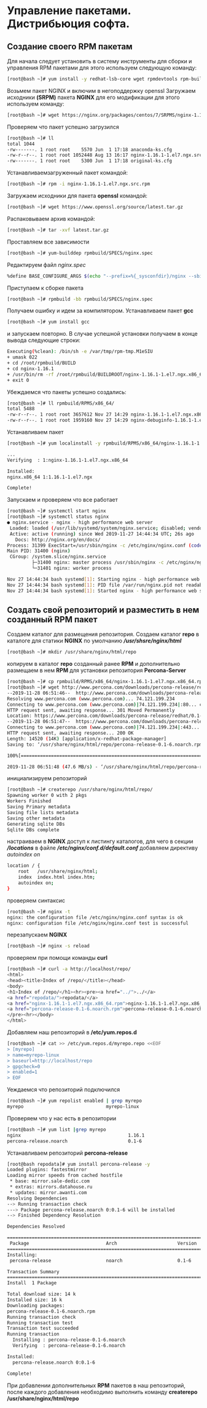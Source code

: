 # Управление пакетами. Дистрибьюция софта.
## Создание своего RPM пакетам

Для начала следует установить в систему инструменты для сборки и управления RPM пакетами для этого используем следующую команду:

```bash
[root@bash ~]# yum install -y redhat-lsb-core wget rpmdevtools rpm-build createrepo yum-utils
```

Возьмем пакет NGINX и включим в негоподдержку openssl
Загружаем исходники **(SRPM)** пакета **NGINX** для его модификации для этого используем команду:

 ```bash
 [root@bash ~]# wget https://nginx.org/packages/centos/7/SRPMS/nginx-1.16.1-1.el7.ngx.src.rpm
 ```

 Проверяем что пакет успешно загрузился

 ```bash
 [root@bash ~]# ll
total 1044
-rw-------. 1 root root    5570 Jun  1 17:18 anaconda-ks.cfg
-rw-r--r--. 1 root root 1052448 Aug 13 16:17 nginx-1.16.1-1.el7.ngx.src.rpm
-rw-------. 1 root root    5300 Jun  1 17:18 original-ks.cfg
```

Устанавливаемзагруженный пакет командой:

```bash
[root@bash ~]# rpm -i nginx-1.16.1-1.el7.ngx.src.rpm
```

Загружаем исходники для пакета **openssl** командой:

```bash
[root@bash ~]# wget https://www.openssl.org/source/latest.tar.gz
```

Распаковываем архив командой:

```bash
[root@bash ~]# tar -xvf latest.tar.gz
```

Проставляем все зависимости

```bash
[root@bash ~]# yum-builddep rpmbuild/SPECS/nginx.spec
```

Редактируем файл *nginx.spec*

```bash
%define BASE_CONFIGURE_ARGS $(echo "--prefix=%{_sysconfdir}/nginx --sbin-path=%{_sbindir}/nginx --modules-path=%{_libdir}/nginx/modules --conf-path=%{_sysconfdir}/nginx/nginx.conf --error-log-path=%{_localstatedir}/log/nginx/error.log --http-log-path=%{_localstatedir}/log/nginx/access.log --pid-path=%{_localstatedir}/run/nginx.pid --lock-path=%{_localstatedir}/run/nginx.lock --http-client-body-temp-path=%{_localstatedir}/cache/nginx/client_temp --http-proxy-temp-path=%{_localstatedir}/cache/nginx/proxy_temp --http-fastcgi-temp-path=%{_localstatedir}/cache/nginx/fastcgi_temp --http-uwsgi-temp-path=%{_localstatedir}/cache/nginx/uwsgi_temp --http-scgi-temp-path=%{_localstatedir}/cache/nginx/scgi_temp --user=%{nginx_user} --group=%{nginx_group} --with-compat --with-file-aio --with-threads --with-http_addition_module --with-http_auth_request_module --with-http_dav_module --with-http_flv_module --with-http_gunzip_module --with-http_gzip_static_module --with-http_mp4_module --with-http_random_index_module --with-http_realip_module --with-http_secure_link_module --with-http_slice_module --with-http_ssl_module --with-http_stub_status_module --with-http_sub_module --with-http_v2_module --with-mail --with-mail_ssl_module --with-openssl=/root/openssl-1.1.1d --with-stream --with-stream_realip_module --with-stream_ssl_module --with-stream_ssl_preread_module")
```

Приступаем к сборке пакета

```bash
[root@bash ~]# rpmbuild -bb rpmbuild/SPECS/nginx.spec
```

Получаем ошибку и идем за компилятором. Устанавливаем пакет **gcc**

```bash
[root@bash ~]# yum install gcc
```

и запускаем повторно. В случае успешной установки получаем в конце вывода следующие строки:

```bash
Executing(%clean): /bin/sh -e /var/tmp/rpm-tmp.M1eSIU
+ umask 022
+ cd /root/rpmbuild/BUILD
+ cd nginx-1.16.1
+ /usr/bin/rm -rf /root/rpmbuild/BUILDROOT/nginx-1.16.1-1.el7.ngx.x86_64
+ exit 0
```

Убеждаемся что пакеты успешно создались:

```bash
[root@bash ~]# ll rpmbuild/RPMS/x86_64/
total 5488
-rw-r--r--. 1 root root 3657612 Nov 27 14:29 nginx-1.16.1-1.el7.ngx.x86_64.rpm
-rw-r--r--. 1 root root 1959160 Nov 27 14:29 nginx-debuginfo-1.16.1-1.el7.ngx.x86_64.rpm
```

Устанавливаем пакет

```bash
[root@bash ~]# yum localinstall -y rpmbuild/RPMS/x86_64/nginx-1.16.1-1.el7.ngx.x86_64.rpm

...
Verifying  : 1:nginx-1.16.1-1.el7.ngx.x86_64                                                                      1/1

Installed:
nginx.x86_64 1:1.16.1-1.el7.ngx

Complete!
```

Запускаем и проверяем что все работает

```bash
[root@bash ~]# systemctl start nginx
[root@bash ~]# systemctl status nginx
● nginx.service - nginx - high performance web server
 Loaded: loaded (/usr/lib/systemd/system/nginx.service; disabled; vendor preset: disabled)
 Active: active (running) since Wed 2019-11-27 14:44:34 UTC; 26s ago
   Docs: http://nginx.org/en/docs/
Process: 31399 ExecStart=/usr/sbin/nginx -c /etc/nginx/nginx.conf (code=exited, status=0/SUCCESS)
Main PID: 31400 (nginx)
 CGroup: /system.slice/nginx.service
         ├─31400 nginx: master process /usr/sbin/nginx -c /etc/nginx/nginx.conf
         └─31401 nginx: worker process

Nov 27 14:44:34 bash systemd[1]: Starting nginx - high performance web server...
Nov 27 14:44:34 bash systemd[1]: PID file /var/run/nginx.pid not readable (yet?) after start.
Nov 27 14:44:34 bash systemd[1]: Started nginx - high performance web server.
```

## Создать свой репозиторий и разместить в нем созданный RPM пакет

Создаем каталог для размещения репозитория. Создаем каталог **repo** в каталоге для статики **NGINX** по умолчанию ***/usr/shsre/nginx/html***

```bash
[root@bash ~]# mkdir /usr/share/nginx/html/repo
```

копируем в каталог **repo** созданный ранее **RPM** и дополнительно размещаем в нем **RPM** для установки репозитория **Percona-Server**

```bash
[root@bash ~]# cp rpmbuild/RPMS/x86_64/nginx-1.16.1-1.el7.ngx.x86_64.rpm /usr/share/nginx/html/repo
[root@bash ~]# wget http://www.percona.com/downloads/percona-release/redhat/0.1-6/percona-release-0.1-6.noarch.rpm -O /usr/share/nginx/html/repo/percona-release-0.1-6.noarch.rpm
--2019-11-28 06:51:46--  http://www.percona.com/downloads/percona-release/redhat/0.1-6/percona-release-0.1-6.noarch.rpm
Resolving www.percona.com (www.percona.com)... 74.121.199.234
Connecting to www.percona.com (www.percona.com)|74.121.199.234|:80... connected.
HTTP request sent, awaiting response... 301 Moved Permanently
Location: https://www.percona.com/downloads/percona-release/redhat/0.1-6/percona-release-0.1-6.noarch.rpm [following]
--2019-11-28 06:51:47--  https://www.percona.com/downloads/percona-release/redhat/0.1-6/percona-release-0.1-6.noarch.rpm
Connecting to www.percona.com (www.percona.com)|74.121.199.234|:443... connected.
HTTP request sent, awaiting response... 200 OK
Length: 14520 (14K) [application/x-redhat-package-manager]
Saving to: ‘/usr/share/nginx/html/repo/percona-release-0.1-6.noarch.rpm’

100%[==============================================================================>] 14,520      --.-K/s   in 0s

2019-11-28 06:51:48 (47.6 MB/s) - ‘/usr/share/nginx/html/repo/percona-release-0.1-6.noarch.rpm’ saved [14520/14520]
```

инициализируем репозиторий

```bash
[root@bash ~]# createrepo /usr/share/nginx/html/repo/
Spawning worker 0 with 2 pkgs
Workers Finished
Saving Primary metadata
Saving file lists metadata
Saving other metadata
Generating sqlite DBs
Sqlite DBs complete
```

настраиваем в **NGINX** доступ к листингу каталогов, для чего в секции ***/locations*** в файле ***/etc/nginx/conf.d/default.conf*** добавляем директиву *autoindex on*

```bash
location / {
    root   /usr/share/nginx/html;
    index  index.html index.htm;
    autoindex on;
}
```

проверяем синтаксис

```bash
[root@bash ~]# nginx -t
nginx: the configuration file /etc/nginx/nginx.conf syntax is ok
nginx: configuration file /etc/nginx/nginx.conf test is successful
```

перезапускаем **NGINX**

```bash
[root@bash ~]# nginx -s reload
```

проверяем при помощи команды **curl**

```bash
[root@bash ~]# curl -a http://localhost/repo/
<html>
<head><title>Index of /repo/</title></head>
<body>
<h1>Index of /repo/</h1><hr><pre><a href="../">../</a>
<a href="repodata/">repodata/</a>                                          28-Nov-2019 06:54                   -
<a href="nginx-1.16.1-1.el7.ngx.x86_64.rpm">nginx-1.16.1-1.el7.ngx.x86_64.rpm</a>                  28-Nov-2019 06:47             3657612
<a href="percona-release-0.1-6.noarch.rpm">percona-release-0.1-6.noarch.rpm</a>                   13-Jun-2018 06:34               14520
</pre><hr></body>
</html>
```

Добавляем наш репозиторий в  **/etc/yum.repos.d**

```bash
[root@bash ~]# cat >> /etc/yum.repos.d/myrepo.repo <<EOF
> [myrepo]
> name=myrepo-linux
> baseurl=http://localhost/repo
> gpgcheck=0
> enabled=1
> EOF
```

Уеждаемся что репозиторий подключился

```bash
[root@bash ~]# yum repolist enabled | grep myrepo
myrepo                              myrepo-linux                               2
```

Проверяем что у нас есть в репозитории

```bash
[root@bash ~]# yum list |grep myrepo
nginx                                       1.16.1                     myrepo
percona-release.noarch                      0.1-6                      myrepo
```

Устанавливаем репозиторий **percona-release**

```bash
[root@bash repodata]# yum install percona-release -y
Loaded plugins: fastestmirror
Loading mirror speeds from cached hostfile
 * base: mirror.sale-dedic.com
 * extras: mirrors.datahouse.ru
 * updates: mirror.awanti.com
Resolving Dependencies
--> Running transaction check
---> Package percona-release.noarch 0:0.1-6 will be installed
--> Finished Dependency Resolution

Dependencies Resolved

========================================================================================================================
 Package                            Arch                      Version                   Repository                 Size
========================================================================================================================
Installing:
 percona-release                    noarch                    0.1-6                     myrepo                     14 k

Transaction Summary
========================================================================================================================
Install  1 Package

Total download size: 14 k
Installed size: 16 k
Downloading packages:
percona-release-0.1-6.noarch.rpm                                                                 |  14 kB  00:00:00
Running transaction check
Running transaction test
Transaction test succeeded
Running transaction
  Installing : percona-release-0.1-6.noarch                                                                         1/1
  Verifying  : percona-release-0.1-6.noarch                                                                         1/1

Installed:
  percona-release.noarch 0:0.1-6

Complete!
```

При добавлении дополнительных **RPM** пакетов в наш репозиторий, после каждого добавления необходимо выполнить команду **createrepo /usr/share/nginx/html/repo**  
